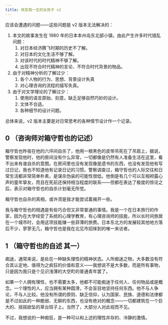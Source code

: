 ```yaml
---
title: 改变我一生的女孩子 v2
---
```


应该会遭遇的问题——这些问题是 v2 版本无法解决的：
  1. 本文的故事发生在 1980 年的日本本州岛东北部小镇，由此产生许多时代错乱问题：
     1. 对日本经济腾飞时期的历史不了解。
     2. 对日本的文化生活不够了解。
     3. 对该时代的时代精神不够了解。
     4. 出现不符合时代精神的言论、不符合时代背景的物品。
  2. 由于对精神分析的了解过少：
     1. 各个人物的行为、思想、背景设计失真
     2. 对心理咨询的流程的描写失真。
  3. 由于对文学理论的了解过少：
     1. 使用的语言原始、刻意，缺乏足够自然巧妙的设计。
     2. 文体不合适。
     3. 各种细节的设计问题。

总体来说，v2 版本主要是对日常思考的各种情节设计作一个记录。

## 0 （咨询师对箱守哲也的记述）

箱守哲也昨夜在他的六坪间自杀了，他用一根黑色的皮带吊死在了吊扇上，据说，警察发现他时，他的房间没有什么异常，一切都像是仍然有人准备生活在这里，看不出来有谁自杀的意图。在房间里也没有发现像是遗书的东西，也没有发现他有写过日记，我也不知道他有记录日记的习惯。警察调查过，箱守哲也的人际交往和日常生活都非常简单朴素，是谋杀伪装的可能性很低。他倒是有几个可以互相袒露心声的童年挚友，而且在死前还保持相当程度的联系——但都在表达了极度的惊诧之后，表示对箱守哲也的自杀计划毫无所觉。

箱守哲也自杀的真相，或许须是我才能尝试着揭开一些。

我与箱守哲也的相遇是有些巧合但又非常普通的事情。我是一个在日本旅行的作家，因为在大学经受了系统的心理学教育，有心理咨询师的技能，所以长时间旅居在一个城市时，会用这项技能赚一些菲薄的旅费。日本东北方的发展较其他地方落后不少，寥寥无几，箱守哲也是我在北见市招徕到的唯一来访者。

<!-- 箱守总是在评估别人的智力和能力（这表现在他形容别人的形容词、以及发出的一些感慨，如xxx笨得让人不耐）；，这对咨询师也不例外。并且，箱守总是把其他人想的、描绘得相当的愚笨。咨询师也是一个被看轻的人，而事实也如此，咨询师算不上愚笨，但是也普普通通，他不懂箱守的脑回路，但是他也并不认为箱守有多么超出常人的智力。 -->


## 1 （箱守哲也的自述 其一）

痴迷，通常来说，是处在一种缺失理性的精神状态。人所痴迷之物，大多数没有符合其认定地、值得为之疯狂的价值和意义——我想说不是大多数，而是所有事物，只是因为我只是个见识浅薄的大空町的普通青年罢了。

如果一个人拥有理性，也不需要太多，他都不可能痴迷于任何人、任何物品或是概念。一个理性的人，应当拥有某种圆滑，不会盲目地坚持任何东西。他不与人争论，不与人比较。他没有所谓的原则、缺乏信仰，认为国家、民族、道德和法律都是不过如此的一种脆弱、无聊的东西，也没有绝对的概念——一切都建筑在一个巨大的、摇摇欲坠的草台班子上。当然了，大部分人对此视而不见。

不过，我想说的一种痴狂，是一种可以和上述的理性并存的、冷静的激情。

<!-- 小时候的家境贫困与真纪在生活中带来的震撼。 -->

<!-- 不停地在幻想中见面。 -->

<!-- 后来经历了许多个女性，在她们身上寻找真纪的影子，内心中不断对比，不断思考此时的真纪在做什么。哲也真实的思维非常的冷酷，他瞧不起那些女性，从不袒露真心，只是漫无目的充满厌烦地和她们相处和凿 -->

<!-- 结局是哲也终于在一个深爱着他、但平平无奇的女性的共同生活下逐渐放弃了荒谬的逐想，重新获得了爱人的能力；但是突然长大的真纪又回到了大空町，哲也丝毫不顾之前的所思所想，直接花光了所有积蓄努力追求真纪，在3-9个月后莫名自杀 -->

<!-- 真爱最难得到怪圈：一个人越是遇到自己的一生挚爱，就越潇洒不起来，无论说话还是做事都束手束脚的，顾忌颇多，生怕自己哪里没有做好而招致厌烦（经常陷入无尽的思维内耗，反思自己是不是哪里没说好，哪里做的有问题不够慷慨、没有做到完美之类的，但是又无法得到验证）；却想把自己最软弱的部分给她看，导致没有办法吸引到这位挚爱。碰到不是很喜爱的，随便聊一聊、套路一下，反而更容易获得青睐、最终走到一起。 -->